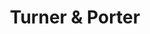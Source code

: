 ---
title: "Turner & Porter"
url: /toronto/turner-and-porter-dundas-street-west/
shop: funeral directors
---
